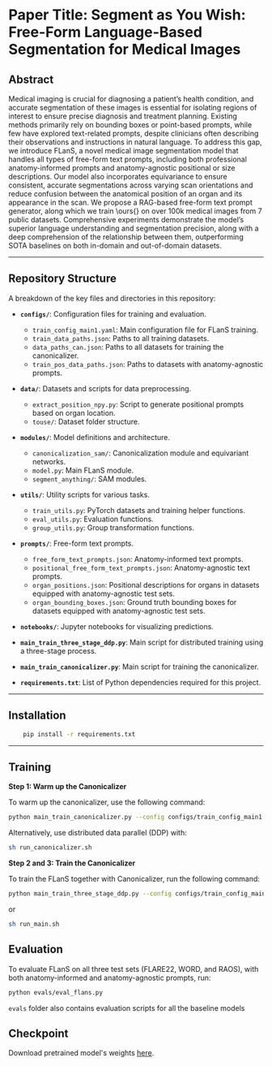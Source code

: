 # **Paper Title**: Segment as You Wish: Free-Form Language-Based Segmentation for Medical Images

## **Abstract**
Medical imaging is crucial for diagnosing a patient’s health condition, and accurate segmentation of these images is essential for isolating regions of interest to ensure precise diagnosis and treatment planning. Existing methods primarily rely on bounding boxes or point-based prompts, while few have explored text-related prompts, despite clinicians often describing their observations and instructions in natural language. To address this gap, we introduce FLanS, a novel medical image segmentation model that handles all types of free-form text prompts, including both professional anatomy-informed prompts and anatomy-agnostic positional or size descriptions. Our model also incorporates equivariance to ensure consistent, accurate segmentations across varying scan orientations and reduce confusion between the anatomical position of an organ and its appearance in the scan. We propose a RAG-based free-form text prompt generator, along which we train \ours{} on over 100k medical images from 7 public datasets. Comprehensive experiments demonstrate the model’s superior language understanding and segmentation precision, along with a deep comprehension of the relationship between them, outperforming SOTA baselines on both in-domain and out-of-domain datasets.

---

## **Repository Structure**
A breakdown of the key files and directories in this repository:

- **`configs/`**: Configuration files for training and evaluation.
  - `train_config_main1.yaml`: Main configuration file for FLanS training.
  - `train_data_paths.json`: Paths to all training datasets.
  - `data_paths_can.json`: Paths to all datasets for training the canonicalizer.
  - `train_pos_data_paths.json`: Paths to datasets with anatomy-agnostic prompts.

- **`data/`**: Datasets and scripts for data preprocessing.
  - `extract_position_npy.py`: Script to generate positional prompts based on organ location.
  - `touse/`: Dataset folder structure.

- **`modules/`**: Model definitions and architecture.
  - `canonicalization_sam/`: Canonicalization module and equivariant networks.
  - `model.py`: Main FLanS module.
  - `segment_anything/`: SAM modules.

- **`utils/`**: Utility scripts for various tasks.
  - `train_utils.py`: PyTorch datasets and training helper functions.
  - `eval_utils.py`: Evaluation functions.
  - `group_utils.py`: Group transformation functions.

- **`prompts/`**: Free-form text prompts.
  - `free_form_text_prompts.json`: Anatomy-informed text prompts.
  - `positional_free_form_text_prompts.json`: Anatomy-agnostic text prompts.
  - `organ_positions.json`: Positional descriptions for organs in datasets equipped with anatomy-agnostic test sets.
  - `organ_bounding_boxes.json`: Ground truth bounding boxes for datasets equipped with anatomy-agnostic test sets.

- **`notebooks/`**: Jupyter notebooks for visualizing predictions.

- **`main_train_three_stage_ddp.py`**: Main script for distributed training using a three-stage process.
- **`main_train_canonicalizer.py`**: Main script for training the canonicalizer.
- **`requirements.txt`**: List of Python dependencies required for this project.

---

## **Installation**

```bash
    pip install -r requirements.txt
```

---
    
## **Training**
**Step 1: Warm up the Canonicalizer**

To warm up the canonicalizer, use the following command:
```bash
python main_train_canonicalizer.py --config configs/train_config_main1.yaml
```
Alternatively, use distributed data parallel (DDP) with:
```bash
sh run_canonicalizer.sh
```

**Step 2 and 3: Train the Canonicalizer**

To train the FLanS together with Canonicalizer, run the following command:
```bash
python main_train_three_stage_ddp.py --config configs/train_config_main.yaml
```
or
```bash
sh run_main.sh
```

## **Evaluation**
To evaluate FLanS on all three test sets (FLARE22, WORD, and RAOS), with both anatomy-informed and anatomy-agnostic prompts, run:
```bash
python evals/eval_flans.py
```

`evals` folder also contains evaluation scripts for all the baseline models

## **Checkpoint**
Download pretrained model's weights [here]().
